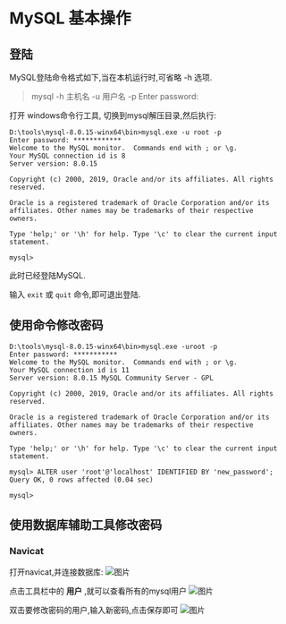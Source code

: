 # MySQL 基本操作

## 登陆 ##
MySQL登陆命令格式如下,当在本机运行时,可省略 -h 选项.

> mysql -h 主机名 -u 用户名 -p
> Enter password:

打开 windows命令行工具, 切换到mysql解压目录,然后执行:

```
D:\tools\mysql-8.0.15-winx64\bin>mysql.exe -u root -p
Enter password: ************
Welcome to the MySQL monitor.  Commands end with ; or \g.
Your MySQL connection id is 8
Server version: 8.0.15

Copyright (c) 2000, 2019, Oracle and/or its affiliates. All rights reserved.

Oracle is a registered trademark of Oracle Corporation and/or its
affiliates. Other names may be trademarks of their respective
owners.

Type 'help;' or '\h' for help. Type '\c' to clear the current input statement.

mysql>
```

此时已经登陆MySQL.

输入 `exit` 或 `quit` 命令,即可退出登陆.

## 使用命令修改密码 ##

```
D:\tools\mysql-8.0.15-winx64\bin>mysql.exe -uroot -p
Enter password: ***********
Welcome to the MySQL monitor.  Commands end with ; or \g.
Your MySQL connection id is 11
Server version: 8.0.15 MySQL Community Server - GPL

Copyright (c) 2000, 2019, Oracle and/or its affiliates. All rights reserved.

Oracle is a registered trademark of Oracle Corporation and/or its
affiliates. Other names may be trademarks of their respective
owners.

Type 'help;' or '\h' for help. Type '\c' to clear the current input statement.

mysql> ALTER user 'root'@'localhost' IDENTIFIED BY 'new_password';
Query OK, 0 rows affected (0.04 sec)

mysql>
```


## 使用数据库辅助工具修改密码 ##

### Navicat ###
打开navicat,并连接数据库:
![图片](https://dev.tencent.com/api/project/4121910/files/4722065/imagePreview)

点击工具栏中的 **用户** ,就可以查看所有的mysql用户
![图片](https://dev.tencent.com/api/project/4121910/files/4722066/imagePreview)

双击要修改密码的用户,输入新密码,点击保存即可
![图片](https://dev.tencent.com/api/project/4121910/files/4722069/imagePreview)
